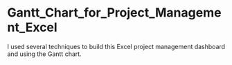 # Gantt_Chart_for_Project_Management_Excel
I used several techniques to build this Excel project management dashboard and using the Gantt chart.
